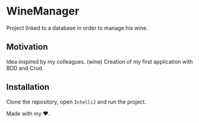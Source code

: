 # WineManager

Project linked to a database in order to manage his wine.

## Motivation

Idea inspired by my colleagues. (wine)
Creation of my first application with BDD and Crud.

## Installation

Clone the repository, open `IntelliJ` and run the project. 

Made with my ❤️.
